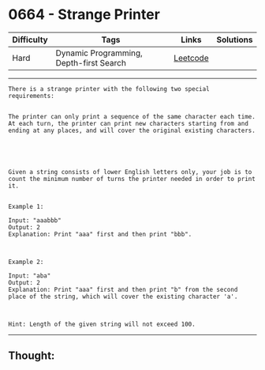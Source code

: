 # 0664 - Strange Printer

Difficulty  | Tags | Links | Solutions
----------- | ---- | ----- | -----
Hard | Dynamic Programming, Depth-first Search | [Leetcode](https://leetcode.com/problems/strange-printer/description/) |


-----------

```
There is a strange printer with the following two special requirements:


The printer can only print a sequence of the same character each time.
At each turn, the printer can print new characters starting from and ending at any places, and will cover the original existing characters.





Given a string consists of lower English letters only, your job is to count the minimum number of turns the printer needed in order to print it.


Example 1:

Input: "aaabbb"
Output: 2
Explanation: Print "aaa" first and then print "bbb".



Example 2:

Input: "aba"
Output: 2
Explanation: Print "aaa" first and then print "b" from the second place of the string, which will cover the existing character 'a'.



Hint: Length of the given string will not exceed 100.
```

-----------

## Thought:
